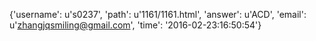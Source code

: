 {'username': u's0237', 'path': u'1161/1161.html', 'answer': u'ACD', 'email': u'zhangjqsmiling@gmail.com', 'time': '2016-02-23:16:50:54'}